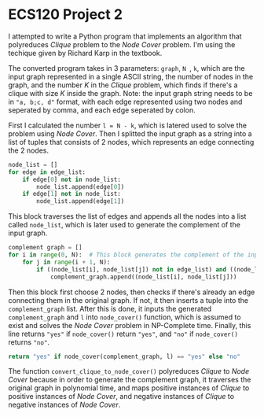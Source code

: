 # ECS120 Project 2
I attempted to write a Python program that implements an algorithm that polyreduces *Clique* problem to the *Node Cover* problem. I'm using the techique given by Richard Karp in the textbook.

The converted program takes in 3 parameters: `graph`, `N `, `k`, which are the input graph represented in a single ASCII string, the number of nodes in the graph, and the number *K* in the *Clique* problem, which finds if there's a clique with size *K* inside the graph. Note: the input graph string needs to be in `"a, b;c, d"` format, with each edge represented using two nodes and seperated by comma, and each edge seperated by colon.

First I calculated the number `l = N - k`, which is latered used to solve the problem using *Node Cover*. Then I splitted the input graph as a string into a list of tuples that consists of 2 nodes, which represents an edge connecting the 2 nodes.
```python
node_list = []
for edge in edge_list:
    if edge[0] not in node_list:
        node_list.append(edge[0])
    if edge[1] not in node_list:
        node_list.append(edge[1])
```            
This block traverses the list of edges and appends all the nodes into a list called `node_list`, which is later used to generate the complement of the input graph. 
```python
complement graph = []
for i in range(0, N):  # This block generates the complement of the input graph
    for j in range(i + 1, N):
        if ((node_list[i], node_list[j]) not in edge_list) and ((node_list[j], node_list[i]) not in edge_list):
            complement_graph.append((node_list[i], node_list[j]))
```
Then this block first choose 2 nodes, then checks if there's already an edge connecting them in the original graph. If not, it then inserts a tuple into the `complement_graph` list.
After this is done, it inputs the generated `complement_graph` and `l` into `node_cover()` function, which is assumed to exist and solves the *Node Cover* problem in NP-Complete time.
Finally, this line returns `"yes"` if `node_cover()` return `"yes"`, and `"no"` if `node_cover()` returns `"no"`.
```python
return "yes" if node_cover(complement_graph, l) == "yes" else "no"
```
The function `convert_clique_to_node_cover()` polyreduces *Clique* to *Node Cover* because in order to generate the complement graph, it traverses the original graph in polynomial time, and maps positive instances of *Clique* to positive instances of *Node Cover*, and negative instances of *Clique* to negative instances of *Node Cover*.
